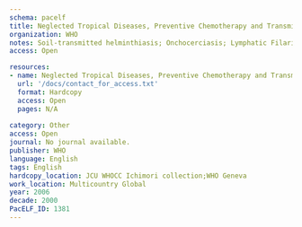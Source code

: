 ```yaml
---
schema: pacelf
title: Neglected Tropical Diseases, Preventive Chemotherapy and Transmission Control
organization: WHO
notes: Soil-transmitted helminthiasis; Onchocerciasis; Lymphatic Filariasisl Schistosomiasis; Guinea-worm disease
access: Open

resources:
- name: Neglected Tropical Diseases, Preventive Chemotherapy and Transmission Control
  url: '/docs/contact_for_access.txt'
  format: Hardcopy
  access: Open
  pages: N/A
 
category: Other
access: Open
journal: No journal available.
publisher: WHO
language: English 
tags: English 
hardcopy_location: JCU WHOCC Ichimori collection;WHO Geneva
work_location: Multicountry Global
year: 2006
decade: 2000
PacELF_ID: 1381
---
```

